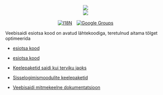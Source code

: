 <p align="center"><a href="https://xxai.art"><img src="https://cdn.jsdelivr.net/gh/xxai-art/doc/logo.svg"/></a><br/><a href="https://xxai.art"><img src="https://cdn.jsdelivr.net/gh/xxai-art/doc/xxai.svg"/></a></p><p align="center"><a href="https://github.com/xxai-art/doc#readme"><img alt="I18N" src="https://cdn.jsdelivr.net/gh/wactax/img/t.svg"/></a>　<a href="https://groups.google.com/u/0/g/xxai-art"><img alt="Google Groups" src="https://cdn.jsdelivr.net/gh/wactax/img/g-groups.svg"/></a></p>

Veebisaidi esiotsa kood on avatud lähtekoodiga, teretulnud aitama tõlget optimeerida

* [esiotsa kood](https://github.com/xxai-art/web)

* [esiotsa kood](https://github.com/xxai-art/web)
* [Keelepaketid saidi kui terviku jaoks](https://github.com/xxai-art/web/tree/main/i18n)
* [Sisselogimismoodulite keelepaketid](https://github.com/wacpkg/user/tree/main/ui.i18n)
* [Veebisaidi mitmekeelne dokumentatsioon](https://github.com/xxai-doc)
